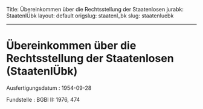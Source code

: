 Title: Übereinkommen über die Rechtsstellung der Staatenlosen
jurabk: StaatenlÜbk
layout: default
origslug: staatenl_bk
slug: staatenluebk

---

# Übereinkommen über die Rechtsstellung der Staatenlosen (StaatenlÜbk)

Ausfertigungsdatum
:   1954-09-28

Fundstelle
:   BGBl II: 1976, 474

